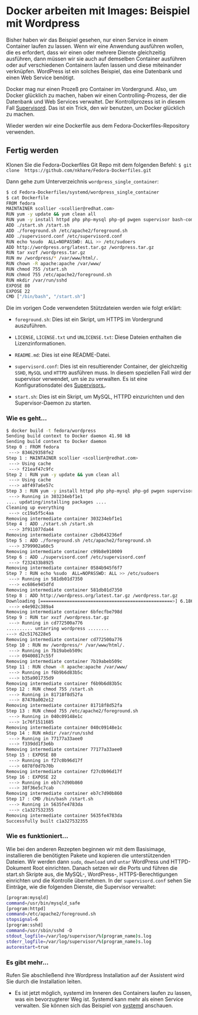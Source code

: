 # Docker arbeiten mit Images: Beispiel mit Wordpress

Bisher haben wir das Beispiel gesehen, nur einen Service in einem Container laufen zu lassen. Wenn wir eine Anwendung ausführen wollen, die es erfordert, dass wir einen oder mehrere Dienste gleichzeitig ausführen, dann müssen wir sie auch auf demselben Container ausführen oder auf verschiedenen Containern laufen lassen und diese miteinander verknüpfen. WordPress ist ein solches Beispiel, das eine Datenbank und einen Web Service benötigt.

Docker mag nur einen Prozeß pro Container im Vordergrund.
Also, um Docker glücklich zu machen, haben wir einen Controlling-Prozess, der die Datenbank und Web Services verwaltet.
Der Kontrollprozess ist in diesem Fall [Supervisord](http://supervisord.org/). Das ist ein Trick, den wir benutzen, um Docker glücklich zu machen.

Wieder werden wir eine Dockerfile aus dem Fedora-Dockerfiles-Repository verwenden.

## Fertig werden

Klonen Sie die Fedora-Dockerfiles Git Repo mit dem folgenden Befehl:
`$ git clone  https://github.com/nkhare/Fedora-Dockerfiles.git`

Dann gehe zum Unterverzeichnis `wordpress_single_container`:

```sh
$ cd Fedora-Dockerfiles/systemd/wordpress_single_container
$ cat Dockerfile
FROM fedora
MAINTAINER scollier <scollier@redhat.com>
RUN yum -y update && yum clean all
RUN yum -y install httpd php php-mysql php-gd pwgen supervisor bash-completion openssh-server psmisc tar && yum clean all
ADD ./start.sh /start.sh
ADD ./foreground.sh /etc/apache2/foreground.sh
ADD ./supervisord.conf /etc/supervisord.conf
RUN echo %sudo  ALL=NOPASSWD: ALL >> /etc/sudoers
ADD http://wordpress.org/latest.tar.gz /wordpress.tar.gz
RUN tar xvzf /wordpress.tar.gz
RUN mv /wordpress/* /var/www/html/.
RUN chown -R apache:apache /var/www/
RUN chmod 755 /start.sh
RUN chmod 755 /etc/apache2/foreground.sh
RUN mkdir /var/run/sshd
EXPOSE 80
EXPOSE 22
CMD ["/bin/bash", "/start.sh"]

```

Die im vorigen Code verwendeten Stützdateien werden wie folgt erklärt:

* `foreground.sh`: Dies ist ein Skript, um HTTPS im Vordergrund auszuführen.

* `LICENSE`, `LICENSE.txt` und `UNLICENSE.txt`: Diese Dateien enthalten die Lizenzinformationen.

* `README.md`: Dies ist eine README-Datei.

* `supervisord.conf`: Dies ist ein resultierender Container, der gleichzeitig `SSHD`, `MySQL` und `HTTPD` ausführen muss. In diesem speziellen Fall wird der supervisor verwendet, um sie zu verwalten. Es ist eine Konfigurationsdatei des [Supervisors.](http://supervisord.org/).

* `start.sh`: Dies ist ein Skript, um MySQL, HTTPD einzurichten und den Supervisor-Daemon zu starten.

### Wie es geht…

```sh
$ docker build -t fedora/wordpress
Sending build context to Docker daemon 41.98 kB
Sending build context to Docker daemon
Step 0 : FROM fedora
 ---> 834629358fe2
Step 1 : MAINTAINER scollier <scollier@redhat.com>
 ---> Using cache
 ---> f21eaf47c9fc
Step 2 : RUN yum -y update && yum clean all
 ---> Using cache
 ---> a8f497a6e57c
Step 3 : RUN yum -y install httpd php php-mysql php-gd pwgen supervisor bash-completion openssh-server psmisc tar && yum clean all
 ---> Running in 303234ebf1e1
.... updating/installing packages ....
Cleaning up everything
 ---> cc19a5f5c4aa
Removing intermediate container 303234ebf1e1
Step 4 : ADD ./start.sh /start.sh
 ---> 3f911077da44
Removing intermediate container c2bd643236ef
Step 5 : ADD ./foreground.sh /etc/apache2/foreground.sh
 ---> 3799902a60c5
Removing intermediate container c99b8e910009
Step 6 : ADD ./supervisord.conf /etc/supervisord.conf
 ---> f232433b8925
Removing intermediate container 0584b945f6f7
Step 7 : RUN echo %sudo  ALL=NOPASSWD: ALL >> /etc/sudoers
 ---> Running in 581db01d7350
 ---> ec686e945dfd
Removing intermediate container 581db01d7350
Step 8 : ADD http://wordpress.org/latest.tar.gz /wordpress.tar.gz
Downloading [==================================================>] 6.186 MB/6.186 MB
 ---> e4e902c389a4
Removing intermediate container 6bfecfbe798d
Step 9 : RUN tar xvzf /wordpress.tar.gz
 ---> Running in cd772500a776
.......... untarring wordpress ........
---> d2c5176228e5
Removing intermediate container cd772500a776
Step 10 : RUN mv /wordpress/* /var/www/html/.
 ---> Running in 7b19abeb509c
 ---> 09400817c55f
Removing intermediate container 7b19abeb509c
Step 11 : RUN chown -R apache:apache /var/www/
 ---> Running in f6b9b6d83b5c
 ---> b35a901735d9
Removing intermediate container f6b9b6d83b5c
Step 12 : RUN chmod 755 /start.sh
 ---> Running in 81718f8d52fa
 ---> 87470a002e12
Removing intermediate container 81718f8d52fa
Step 13 : RUN chmod 755 /etc/apache2/foreground.sh
 ---> Running in 040c09148e1c
 ---> 1c76f1511685
Removing intermediate container 040c09148e1c
Step 14 : RUN mkdir /var/run/sshd
 ---> Running in 77177a33aee0
 ---> f339dd1f3e6b
Removing intermediate container 77177a33aee0
Step 15 : EXPOSE 80
 ---> Running in f27c0b96d17f
 ---> 6078f0d7b70b
Removing intermediate container f27c0b96d17f
Step 16 : EXPOSE 22
 ---> Running in eb7c7d90b860
 ---> 38f36e5c7cab
Removing intermediate container eb7c7d90b860
Step 17 : CMD /bin/bash /start.sh
 ---> Running in 5635fe4783da
 ---> c1a327532355
Removing intermediate container 5635fe4783da
Successfully built c1a327532355

```

### Wie es funktioniert…

Wie bei den anderen Rezepten beginnen wir mit dem Basisimage, installieren die benötigten Pakete und kopieren die unterstützenden Dateien. Wir werden dann `sudo`, `download` und `untar` WordPress und HTTPD-Dokument Root einrichten. Danach setzen wir die Ports  und führen die start.sh Skripte aus, die MySQL-, WordPress-, HTTPS-Berechtigungen einrichten und die Kontrolle übernehmen. In der `supervisord.conf` sehen Sie Einträge, wie die folgenden Dienste, die Supervisor verwaltet:

```sh
[program:mysqld]
command=/usr/bin/mysqld_safe
[program:httpd]
command=/etc/apache2/foreground.sh
stopsignal=6
[program:sshd]
command=/usr/sbin/sshd -D
stdout_logfile=/var/log/supervisor/%(program_name)s.log
stderr_logfile=/var/log/supervisor/%(program_name)s.log
autorestart=true
```

### Es gibt mehr…

Rufen Sie abschließend ihre Wordpress Installation auf der Assistent wird Sie durch die Installation leiten.

* Es ist jetzt möglich, systemd im Inneren des Containers laufen zu lassen, was ein bevorzugterer Weg ist. Systemd kann mehr als einen Service verwalten. Sie können sich das Beispiel von [systemd](https://github.com/fedora-cloud/Fedora-Dockerfiles/tree/master/systemd) anschauen.